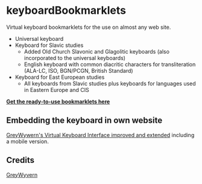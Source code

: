 # keyboardBookmarklets
Virtual keyboard bookmarklets for the use on almost any web site.
 - Universal keyboard
 - Keyboard for Slavic studies
   - Added Old Church Slavonic and Glagolitic keyboards (also incorporated to the universal keyboards)
   - English keyboard with common diacritic characters for transliteration (ALA-LC, ISO, BGN/PCGN, British Standard)
 - Keyboard for East European studies
   - All keyboards from Slavic studies plus keyboards for languages used in Eastern Europe and CIS


**[Get the ready-to-use bookmarklets here](https://pod-o-mart.github.io/keyboardBookmarklets/)**

## Embedding the keyboard in own website
[GreyWywern's Virtual Keyboard Interface improved and extended](https://github.com/pod-o-mart/vki) including a mobile version.

Credits
-------

[GreyWyvern](http://www.greywyvern.com/code/javascript/keyboard)
